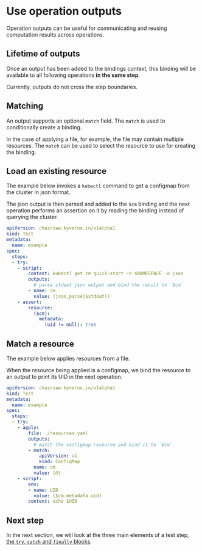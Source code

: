 # Use operation outputs

Operation outputs can be useful for communicating and reusing computation results across operations.

## Lifetime of outputs

Once an output has been added to the bindings context, this binding will be available to all following operations **in the same step**.

Currently, outputs do not cross the step boundaries.

## Matching

An output supports an optional `match` field. The `match` is used to conditionally create a binding.

In the case of applying a file, for example, the file may contain multiple resources. The `match` can be used to select the resource to use for creating the binding.

## Load an existing resource

The example below invokes a `kubectl` command to get a configmap from the cluster in json format.

The json output is then parsed and added to the `$cm` binding and the next operation performs an assertion on it by reading the binding instead of querying the cluster.

```yaml
apiVersion: chainsaw.kyverno.io/v1alpha1
kind: Test
metadata:
  name: example
spec:
  steps:
  - try:
    - script:
        content: kubectl get cm quick-start -n $NAMESPACE -o json
        outputs:
          # parse stdout json output and bind the result to `$cm`
        - name: cm
          value: (json_parse($stdout))
    - assert:
        resource:
          ($cm):
            metadata:
              (uid != null): true
```

## Match a resource

The example below applies resources from a file.

When the resource being applied is a configmap, we bind the resource to an output to print its UID in the next operation.

```yaml
apiVersion: chainsaw.kyverno.io/v1alpha1
kind: Test
metadata:
  name: example
spec:
  steps:
  - try:
    - apply:
        file: ./resources.yaml
        outputs:
          # match the configmap resource and bind it to `$cm`
        - match:
            apiVersion: v1
            kind: ConfigMap
          name: cm
          value: (@)
    - script:
        env:
        - name: UID
          value: ($cm.metadata.uid)
        content: echo $UID
```

## Next step

In the next section, we will look at the three main elements of a test step, [the `try`, `catch` and `finally` blocks](./try-catch.md).
